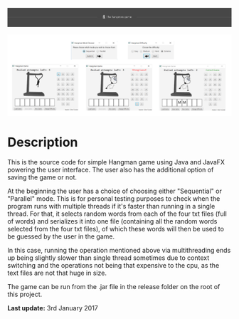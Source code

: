 ![alt text](https://raw.githubusercontent.com/dilentulcidas/the-hangman-game/master/githubimages/hangmanheader.png "Hangman Header")

![alt text](https://raw.githubusercontent.com/dilentulcidas/the-hangman-game/master/githubimages/hangmanscreenshots.png "Hangman screenshots")

# Description
This is the source code for simple Hangman game using Java and JavaFX powering the user interface. The user also has the additional option of saving the game or not.

At the beginning the user has a choice of choosing either "Sequential" or "Parallel" mode. This is for personal testing purposes to check when the program runs with multiple threads if it's faster than running in a single thread. For that, it selects random words from each of the four txt files (full of words) and serializes it into one file (containing all the random words selected from the four txt files), of which these words will then be used to be guessed by the user in the game. 

In this case, running the operation mentioned above via multithreading ends up being slightly slower than single thread sometimes due to context switching and the operations not being that expensive to the cpu, as the text files are not that huge in size.

The game can be run from the .jar file in the release folder on the root of this project.

**Last update:** 3rd January 2017
